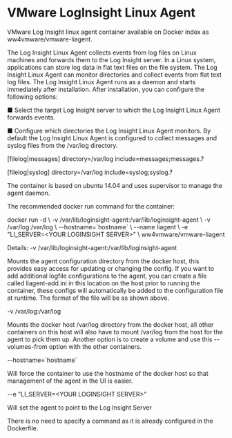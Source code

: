 VMware LogInsight Linux Agent
======================

VMware Log Insight linux agent container available on Docker index as ww4vmware/vmware-liagent.

The Log Insight Linux Agent collects events from log files on Linux machines and forwards them to the Log Insight server.
In a Linux system, applications can store log data in flat text files on the file system. The Log Insight Linux Agent can monitor directories and collect events from flat text log files.
The Log Insight Linux Agent runs as a daemon and starts immediately after installation. After installation, you can configure the following options:

■  Select the target Log Insight server to which the Log Insight Linux Agent forwards events.

■  Configure which directories the Log Insight Linux Agent monitors. By default the Log Insight Linux Agent is configured to collect messages and syslog files from the /var/log directory.

[filelog|messages]
directory=/var/log 
include=messages;messages.? 

[filelog|syslog] 
directory=/var/log 
include=syslog;syslog.?

The container is based on ubuntu 14.04 and uses supervisor to manage the agent daemon.  

The recommended docker run command for the container:

docker run -d  \ 
   -v /var/lib/loginsight-agent:/var/lib/loginsight-agent \ 
   -v /var/log:/var/log  \ 
   --hostname=\`hostname\`   \ 
   --name liagent  \ 
   -e "LI_SERVER=\<YOUR LOGINSIGHT SERVER\>"  \ 
   ww4vmware/vmware-liagent
   

Details:
-v /var/lib/loginsight-agent:/var/lib/loginsight-agent  

Mounts the agent configuration directory from the docker host, this provides easy access for updating or changing the config.  If you want to add additional logfile configurations to the agent, you can create a file called liagent-add.ini in this location on the host prior to running the container, these configs will automatically be added to the configuration file at runtime.  The format of the file will be as shown above.

-v /var/log:/var/log 

Mounts the docker host /var/log directory from the docker host, all other containers on this host will also have to mount /var/log from the host for the agent to pick them up. Another option is to create a volume and use this --volumes-from option with the other containers.

--hostname=\`hostname\` 

Will force the container to use the hostname of the docker host so that management of the agent in the UI is easier.

--e "LI_SERVER=\<YOUR LOGINSIGHT SERVER\>" 

Will set the agent to point to the Log Insight Server

There is no need to specify a command as it is already configured in the Dockerfile.
